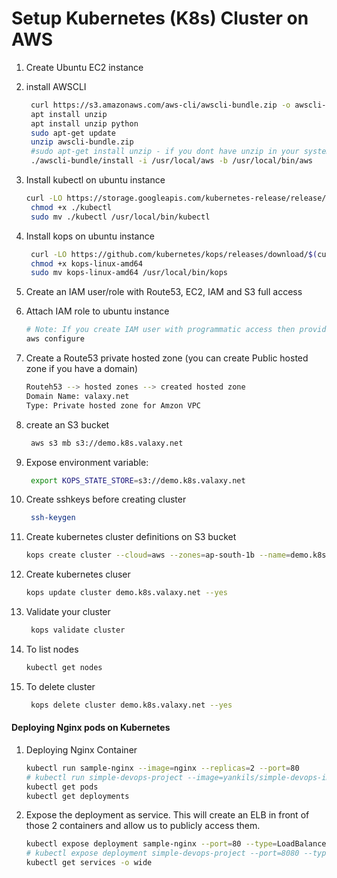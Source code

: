 # Setup Kubernetes (K8s) Cluster on AWS


1. Create Ubuntu EC2 instance
1. install AWSCLI
   ```sh
    curl https://s3.amazonaws.com/aws-cli/awscli-bundle.zip -o awscli-bundle.zip    
    apt install unzip
    apt install unzip python
    sudo apt-get update    
    unzip awscli-bundle.zip
    #sudo apt-get install unzip - if you dont have unzip in your system
    ./awscli-bundle/install -i /usr/local/aws -b /usr/local/bin/aws
    ```

1. Install kubectl on ubuntu instance
   ```sh
   curl -LO https://storage.googleapis.com/kubernetes-release/release/$(curl -s https://storage.googleapis.com/kubernetes-release/release/stable.txt)/bin/linux/amd64/kubectl
    chmod +x ./kubectl
    sudo mv ./kubectl /usr/local/bin/kubectl
   ```

1. Install kops on ubuntu instance
   ```sh
    curl -LO https://github.com/kubernetes/kops/releases/download/$(curl -s https://api.github.com/repos/kubernetes/kops/releases/latest | grep tag_name | cut -d '"' -f 4)/kops-linux-amd64
    chmod +x kops-linux-amd64
    sudo mv kops-linux-amd64 /usr/local/bin/kops
    ```
1. Create an IAM user/role  with Route53, EC2, IAM and S3 full access

1. Attach IAM role to ubuntu instance
   ```sh
   # Note: If you create IAM user with programmatic access then provide Access keys. Otherwise region information is enough
   aws configure
    ```

1. Create a Route53 private hosted zone (you can create Public hosted zone if you have a domain)
   ```sh
   Routeh53 --> hosted zones --> created hosted zone  
   Domain Name: valaxy.net
   Type: Private hosted zone for Amzon VPC
   ```

1. create an S3 bucket
   ```sh
    aws s3 mb s3://demo.k8s.valaxy.net
   ```
1. Expose environment variable:
   ```sh
    export KOPS_STATE_STORE=s3://demo.k8s.valaxy.net
   ```

1. Create sshkeys before creating cluster
   ```sh
    ssh-keygen
   ```

1. Create kubernetes cluster definitions on S3 bucket
   ```sh
   kops create cluster --cloud=aws --zones=ap-south-1b --name=demo.k8s.valaxy.net --dns-zone=valaxy.net --dns private 
    ```

1. Create kubernetes cluser
    ```sh
    kops update cluster demo.k8s.valaxy.net --yes
    ```

1. Validate your cluster
     ```sh
      kops validate cluster
    ```

1. To list nodes
   ```sh
   kubectl get nodes
   ```

1. To delete cluster
    ```sh
     kops delete cluster demo.k8s.valaxy.net --yes
    ```
   
#### Deploying Nginx pods on Kubernetes
1. Deploying Nginx Container
    ```sh
    kubectl run sample-nginx --image=nginx --replicas=2 --port=80
    # kubectl run simple-devops-project --image=yankils/simple-devops-image --replicas=2 --port=8080
    kubectl get pods
    kubectl get deployments
   ```

1. Expose the deployment as service. This will create an ELB in front of those 2 containers and allow us to publicly access them.
   ```sh
   kubectl expose deployment sample-nginx --port=80 --type=LoadBalancer
   # kubectl expose deployment simple-devops-project --port=8080 --type=LoadBalancer
   kubectl get services -o wide
   ```
